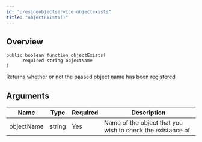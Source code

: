```yaml
---
id: "presideobjectservice-objectexists"
title: "objectExists()"
---
```



## Overview




```luceescript
public boolean function objectExists(
      required string objectName
)
```

Returns whether or not the passed object name has been registered

## Arguments


<div class="table-responsive"><table class="table"><thead><tr><th>Name</th><th>Type</th><th>Required</th><th>Description</th></tr></thead><tbody><tr><td>objectName</td><td>string</td><td>Yes</td><td>Name of the object that you wish to check the existance of</td></tr></tbody></table></div>
